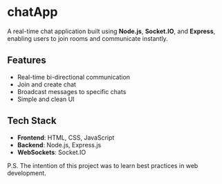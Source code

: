 # chatApp

A real-time chat application built using **Node.js**, **Socket.IO**, and **Express**, enabling users to join rooms and communicate instantly.

## Features

- Real-time bi-directional communication
- Join and create chat
- Broadcast messages to specific chats
- Simple and clean UI

## Tech Stack

- **Frontend**: HTML, CSS, JavaScript
- **Backend**: Node.js, Express.js
- **WebSockets**: Socket.IO

P.S. The intention of this project was to learn best practices in web development.
